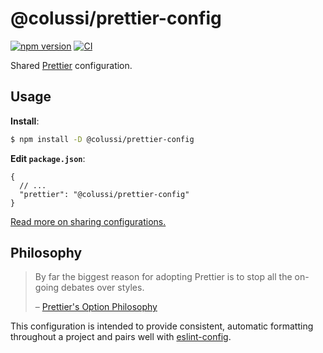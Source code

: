 # @colussi/prettier-config

[![npm version](https://badge.fury.io/js/@colussi%2Fprettier-config.svg)](https://badge.fury.io/js/@colussi%2Fprettier-config) [![CI](https://github.com/JonatanColussi/prettier-config/actions/workflows/main.yml/badge.svg?event=workflow_dispatch)](https://github.com/JonatanColussi/prettier-config/actions/workflows/main.yml)

Shared [Prettier](https://prettier.io) configuration.

## Usage

**Install**:

```sh
$ npm install -D @colussi/prettier-config
```

**Edit `package.json`**:

```jsonc
{
  // ...
  "prettier": "@colussi/prettier-config"
}
```

[Read more on sharing configurations.](https://prettier.io/docs/en/configuration.html#sharing-configurations)

## Philosophy

> By far the biggest reason for adopting Prettier is to stop all the on-going debates over styles.
>
> – [Prettier's Option Philosophy](https://prettier.io/docs/en/option-philosophy.html)

This configuration is intended to provide consistent, automatic formatting throughout a project and pairs well with [eslint-config](https://github.com/JonatanColussi/eslint-config).

